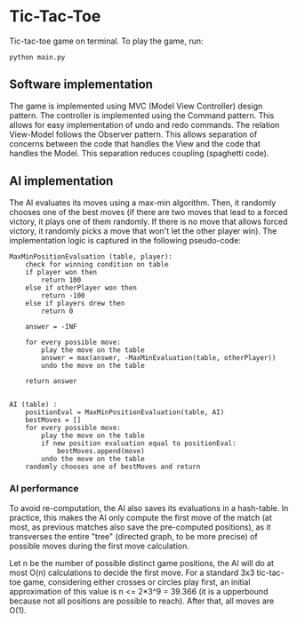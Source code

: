 # Tic-Tac-Toe

Tic-tac-toe game on terminal. To play the game, run:

~~~
python main.py
~~~

## Software implementation

The game is implemented using MVC (Model View Controller) design pattern.
The controller is implemented using the Command pattern. This allows for easy implementation of undo and redo commands.
The relation View-Model follows the Observer pattern. This allows separation of concerns between the code that handles the View and the code that handles the Model. This separation reduces coupling (spaghetti code).

## AI implementation

The AI evaluates its moves using a max-min algorithm. Then, it randomly chooses one of the best moves (if there are two moves that lead to a forced victory, it plays one of them randomly. If there is no move that allows forced victory, it randomly picks a move that won't let the other player win). The implementation logic is captured in the following pseudo-code:

~~~
MaxMinPositionEvaluation (table, player):
    check for winning condition on table
    if player won then
        return 100
    else if otherPlayer won then
        return -100
    else if players drew then
        return 0
       
    answer = -INF   
       
    for every possible move:
        play the move on the table
        answer = max(answer, -MaxMinEvaluation(table, otherPlayer))
        undo the move on the table
        
    return answer
    
    
AI (table) :
    positionEval = MaxMinPositionEvaluation(table, AI)
    bestMoves = []
    for every possible move:
        play the move on the table
        if new position evaluation equal to positionEval:
            bestMoves.append(move)
        undo the move on the table
    randomly chooses one of bestMoves and return
~~~

### AI performance
To avoid re-computation, the AI also saves its evaluations in a hash-table. In practice, this makes the AI only compute the first move of the match (at most, as previous matches also save the pre-computed positions), as it transverses the entire "tree" (directed graph, to be more precise) of possible moves during the first move calculation.

Let n be the number of possible distinct game positions, the AI will do at most O(n) calculations to decide the first move. For a standard 3x3 tic-tac-toe game, considering either crosses or circles play first, an initial approximation of this value is n <= 2*3^9 = 39.366 (it is a upperbound because not all positions are possible to reach). After that, all moves are O(1).

